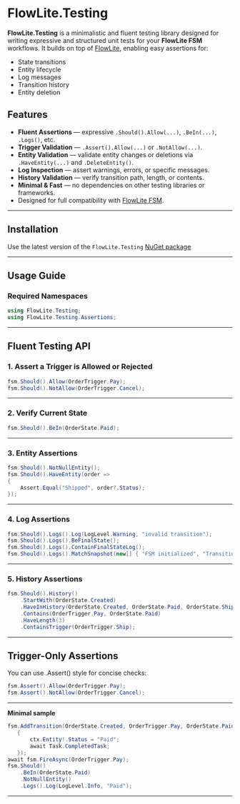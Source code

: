 # FlowLite.Testing

**FlowLite.Testing** is a minimalistic and fluent testing library designed for writing expressive and structured unit tests for your **FlowLite FSM** workflows.
It builds on top of [FlowLite](https://www.nuget.org/packages/FlowLite), enabling easy assertions for:
- State transitions
- Entity lifecycle
- Log messages
- Transition history
- Entity deletion

## Features

- **Fluent Assertions** — expressive `.Should().Allow(...)`, `.BeIn(...)`, `.Logs()`, etc.
- **Trigger Validation** — `.Assert().Allow(...)` or `.NotAllow(...)`.
- **Entity Validation** — validate entity changes or deletions via `.HaveEntity(...)` and `.DeleteEntity()`.
- **Log Inspection** — assert warnings, errors, or specific messages.
- **History Validation** — verify transition path, length, or contents.
- **Minimal & Fast** — no dependencies on other testing libraries or frameworks.
- Designed for full compatibility with [FlowLite FSM](https://www.nuget.org/packages/FlowLite).

---

## Installation

Use the latest version of the `FlowLite.Testing` [NuGet package](https://www.nuget.org/packages/FlowLite.Testing/)

---

## Usage Guide

### Required Namespaces
```csharp
using FlowLite.Testing;
using FlowLite.Testing.Assertions;
```
---

## Fluent Testing API
### 1. Assert a Trigger is Allowed or Rejected
```csharp
fsm.Should().Allow(OrderTrigger.Pay);
fsm.Should().NotAllow(OrderTrigger.Cancel);
```
---

### 2. Verify Current State
```csharp
fsm.Should().BeIn(OrderState.Paid);
```
---

### 3. Entity Assertions
```csharp
fsm.Should().NotNullEntity();
fsm.Should().HaveEntity(order =>
{
    Assert.Equal("Shipped", order?.Status);
});
```
---

### 4. Log Assertions
```csharp
fsm.Should().Logs().Log(LogLevel.Warning, "invalid transition");
fsm.Should().Logs().BeFinalState();
fsm.Should().Logs().ContainFinalStateLog();
fsm.Should().Logs().MatchSnapshot(new[] { "FSM initialized", "Transitioned to Paid" });
```
---

### 5. History Assertions
```csharp
fsm.Should().History()
    .StartWith(OrderState.Created)
    .HaveInHistory(OrderState.Created, OrderState.Paid, OrderState.Shipped)
    .Contains(OrderTrigger.Pay, OrderState.Paid)
    .HaveLength(3)
    .ContainsTrigger(OrderTrigger.Ship);
```
---

## Trigger-Only Assertions
You can use .Assert() style for concise checks:
```csharp
fsm.Assert().Allow(OrderTrigger.Pay);
fsm.Assert().NotAllow(OrderTrigger.Cancel);
```
---

**Minimal sample**
```csharp
fsm.AddTransition(OrderState.Created, OrderTrigger.Pay, OrderState.Paid, async (_, ctx) =>
   {
       ctx.Entity!.Status = "Paid";
       await Task.CompletedTask;
   });
await fsm.FireAsync(OrderTrigger.Pay);
fsm.Should()
    .BeIn(OrderState.Paid)
    .NotNullEntity()
    .Logs().Log(LogLevel.Info, "Paid");
```
---